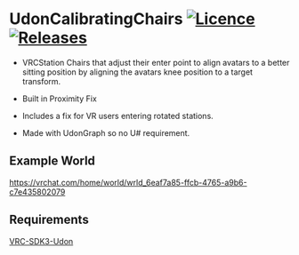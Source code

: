 # UdonCalibratingChairs [![Licence](https://img.shields.io/github/license/Superbstingray/UdonCalibratingChairs?color=blue&label=License)](https://github.com/Superbstingray/UdonCalibratingChairs/blob/main/LICENSE) [![Releases](https://img.shields.io/github/v/tag/Superbstingray/UdonCalibratingChairs?color=blue&label=Download)](https://github.com/Superbstingray/UdonCalibratingChairs/releases/download/v4.0/UdonCalibratingChairs.v4.0.unitypackage)

* VRCStation Chairs that adjust their enter point to align avatars to a better sitting position by aligning the avatars knee position to a target transform.

* Built in Proximity Fix

* Includes a fix for VR users entering rotated stations.

* Made with UdonGraph so no U# requirement.

## Example World

https://vrchat.com/home/world/wrld_6eaf7a85-ffcb-4765-a9b6-c7e435802079

## Requirements

[VRC-SDK3-Udon](https://vrchat.com/home/download)

